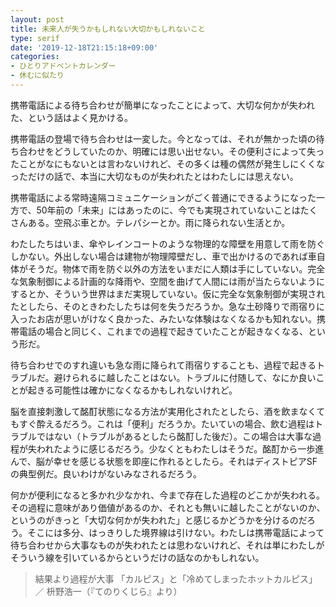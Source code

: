 ```yaml
---
layout: post
title: 未来人が失うかもしれない大切かもしれないこと
type: serif
date: '2019-12-18T21:15:18+09:00'
categories:
- ひとりアドベントカレンダー
- 休むに似たり
---
```


携帯電話による待ち合わせが簡単になったことによって、大切な何かが失われた、という話はよく見かける。

携帯電話の登場で待ち合わせは一変した。今となっては、それが無かった頃の待ち合わせをどうしていたのか、明確には思い出せない。その便利さによって失ったことがなにもないとは言わないけれど、その多くは種の偶然が発生しにくくなっただけの話で、本当に大切なものが失われたとはわたしには思えない。

携帯電話による常時遠隔コミュニケーションがごく普通にできるようになった一方で、50年前の「未来」にはあったのに、今でも実現されていないことはたくさんある。空飛ぶ車とか。テレパシーとか。雨に降られない生活とか。

わたしたちはいま、傘やレインコートのような物理的な障壁を用意して雨を防ぐしかない。外出しない場合は建物が物理障壁だし、車で出かけるのであれば車自体がそうだ。物体で雨を防ぐ以外の方法をいまだに人類は手にしていない。完全な気象制御による計画的な降雨や、空間を曲げて人間には雨が当たらないようにするとか、そういう世界はまだ実現していない。仮に完全な気象制御が実現されたとしたら、そのときわたしたちは何を失うだろうか。急な土砂降りで雨宿りに入ったお店が思いがけなく良かった、みたいな体験はなくなるかも知れない。携帯電話の場合と同じく、これまでの過程で起きていたことが起きなくなる、という形だ。

待ち合わせでのすれ違いも急な雨に降られて雨宿りすることも、過程で起きるトラブルだ。避けられるに越したことはない。トラブルに付随して、なにか良いことが起きる可能性は確かになくなるかもしれないけれど。

脳を直接刺激して酩酊状態になる方法が実用化されたとしたら、酒を飲まなくてもすぐ酔えるだろう。これは「便利」だろうか。たいていの場合、飲む過程はトラブルではない（トラブルがあるとしたら酩酊した後だ）。この場合は大事な過程が失われたように感じるだろう。少なくともわたしはそうだ。酩酊から一歩進んで、脳が幸せを感じる状態を即座に作れるとしたら。それはディストピアSFの典型例だ。良いわけがないみなされるだろう。

何かが便利になると多かれ少なかれ、今まで存在した過程のどこかが失われる。その過程に意味があり価値があるのか、それとも無いに越したことがないのか、というのがきっと「大切な何かが失われた」と感じるかどうかを分けるのだろう。そこには多分、はっきりした境界線は引けない。わたしは携帯電話によって待ち合わせから大事なものが失われたとは思わないけれど、それは単にわたしがそういう線を引いているからというだけの話なのかもしれない。

> 結果より過程が大事 「カルピス」と「冷めてしまったホットカルピス」 ／ 枡野浩一（『てのりくじら』より）
